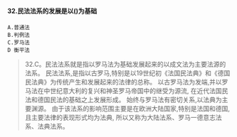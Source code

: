 #### 32.民法法系的发展是以()为基础
    A.普通法
    B.判例法
    C.罗马法
    D 衡平法
>   32.C。民法法系就是指以罗马法为基础发展起来的以成文法为主要法源的法系。
民法法系,是指以古罗马,特别是以19世纪初《法国民法典》和《德国民法典》为传统产生和发展起来的法律的总称。
>   以古罗马法为发端,并以罗马法在中世纪意大利的复兴和神圣罗马帝国中的继受为源流,
在近代法国民法和德国民法的基础之上发展形成。
始终与罗马法有密切关系,以法典为主要渊源。
由于该法系的影响范围主要是在欧洲大陆国家,特别是法国和德国,且主要法律的表现形式均为法典,
所以又称为大陆法系、罗马一德意志法系、法典法系。
























